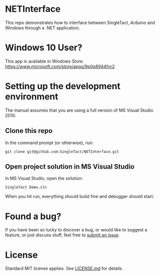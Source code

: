 # NETInterface
This repo demonstrates how to interface between SingleTact, Arduino and Windows
through a .NET application.

# Windows 10 User?
This app is available in Windows Store.
https://www.microsoft.com/store/apps/9p0p8944fnr2

# Setting up the development environment
The manual assumes that you are using a full version of MS Visual Studio 2010.

## Clone this repo
In the command prompt (or otherwise), run:

```
git clone git@github.com:SingleTact/NETInterface.git
```

## Open project solution in MS Visual Studio
In MS Visual Studio, open the solution:

```
SingleTact Demo.sln
```

When you hit run, everything should build fine and debugger should start.

# Found a bug?
If you have been so lucky to discover a bug, or would like to suggest a
feature, or just discuss stuff, feel free to
[submit an issue](https://github.com/SingleTact/NETInterface/issues).

# License
Standard MIT license applies. See [LICENSE.md](LICENSE.md) for details.

